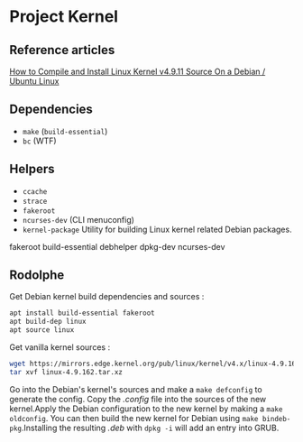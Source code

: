 # Project Kernel

## Reference articles

[How to Compile and Install Linux Kernel v4.9.11 Source On a Debian / Ubuntu Linux](https://www.cyberciti.biz/faq/debian-ubuntu-building-installing-a-custom-linux-kernel/)

## Dependencies

* `make` (`build-essential`)
* `bc` (WTF)

## Helpers

* `ccache`
* `strace`
* `fakeroot`
* `ncurses-dev` (CLI menuconfig)
* `kernel-package` Utility for building Linux kernel related Debian packages.

fakeroot build-essential  debhelper dpkg-dev ncurses-dev

## Rodolphe

Get Debian kernel build dependencies and sources :

```bash
apt install build-essential fakeroot
apt build-dep linux
apt source linux
```

Get vanilla kernel sources :

```bash
wget https://mirrors.edge.kernel.org/pub/linux/kernel/v4.x/linux-4.9.162.tar.xz
tar xvf linux-4.9.162.tar.xz
```

Go into the Debian's kernel's sources and make a `make defconfig` to generate the config. Copy the *.config* file into the sources of the new kernel.Apply the Debian configuration to the new kernel by making a `make oldconfig`. You can then build the new kernel for Debian using `make bindeb-pkg`.Installing the resulting *.deb* with `dpkg -i` will add an entry into GRUB.